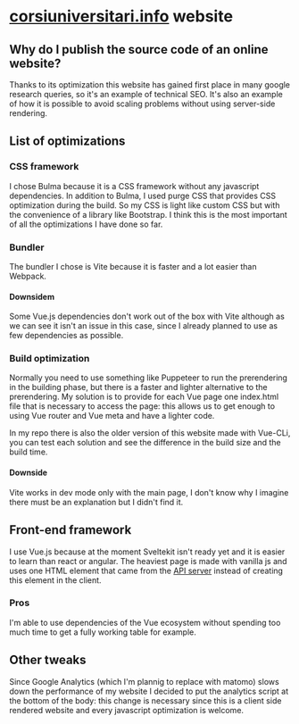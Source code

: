 # [corsiuniversitari.info](https://www.corsiuniversitari.info/) website
## Why do I publish the source code of an online website?
Thanks to its optimization this website has gained first place in many google research queries, so it's an example of technical SEO. It's also an example of how it is possible to avoid scaling problems without using server-side rendering. 
## List of optimizations
### CSS framework
I chose Bulma because it is a CSS framework without any javascript dependencies. In addition to Bulma, I used purge CSS that provides CSS optimization during the build. So my CSS is light like custom CSS but with the convenience of a library like Bootstrap. I think this is the most important of all the optimizations I have done so far.
### Bundler
The bundler I chose is Vite because it is faster and a lot easier than Webpack.
#### Downsidem
Some Vue.js dependencies don't work out of the box with Vite although as we can see it isn't an issue in this case, since I already planned to use as few dependencies as possible.
### Build optimization
Normally you need to use something like Puppeteer to run the prerendering in the building phase, but there is a faster and lighter alternative to the prerendering. My solution is to provide for each Vue page one index.html file that is necessary to access the page: this allows us to get enough to using Vue router and Vue meta and have a lighter code.

In my repo there is also the older version of this website made with Vue-CLi, you can test each solution and see the difference in the build size and the build time.
#### Downside
Vite works in dev mode only with the main page, I don't know why I imagine there must be an explanation but I didn't find it.
## Front-end framework
I use Vue.js because at the moment Sveltekit isn't ready yet and it is easier to learn than react or angular. The heaviest page is made with vanilla js and uses one HTML element that came from the [API server](https://github.com/ludotosk/json-corsi-fastify) instead of creating this element in the client.
### Pros
I'm able to use dependencies of the Vue ecosystem without spending too much time to get a fully working table for example.
## Other tweaks
Since Google Analytics (which I'm plannig to replace with matomo) slows down the performance of my website I decided to put the analytics script at the bottom of the body: this change is necessary since this is a client side rendered website and every javascript optimization is welcome.